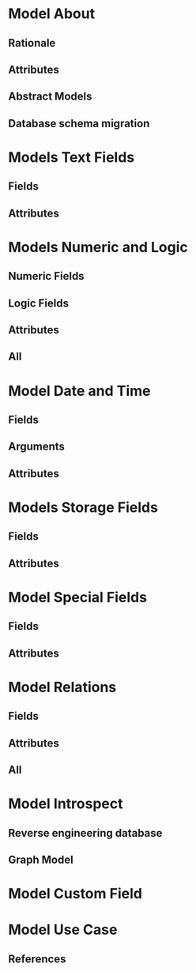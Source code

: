 

Model About
===========

Rationale
---------

Attributes
----------

Abstract Models
---------------

Database schema migration
-------------------------




Models Text Fields
==================

Fields
------

Attributes
----------




Models Numeric and Logic
========================

Numeric Fields
--------------

Logic Fields
------------

Attributes
----------

All
---




Model Date and Time
===================

Fields
------

Arguments
---------

Attributes
----------




Models Storage Fields
=====================

Fields
------

Attributes
----------




Model Special Fields
====================

Fields
------

Attributes
----------




Model Relations
===============

Fields
------

Attributes
----------

All
---




Model Introspect
================

Reverse engineering database
----------------------------

Graph Model
-----------




Model Custom Field
==================




Model Use Case
==============

References
----------


